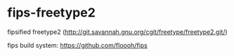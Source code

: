 fips-freetype2
==============

fipsified freetype2 (http://git.savannah.gnu.org/cgit/freetype/freetype2.git/)

fips build system: https://github.com/floooh/fips
